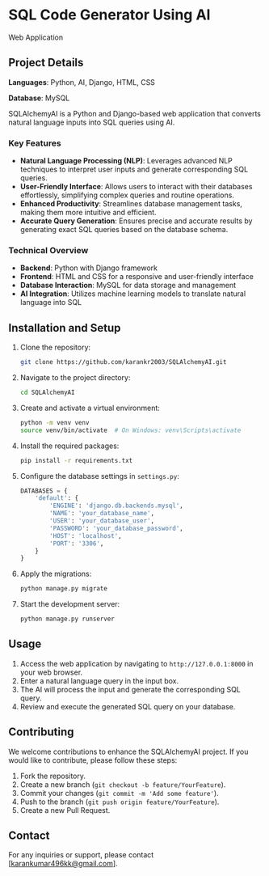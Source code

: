 # SQL Code Generator Using AI
Web Application

## Project Details

**Languages**: Python, AI, Django, HTML, CSS

**Database**: MySQL

SQLAlchemyAI is a Python and Django-based web application that converts natural language inputs into SQL queries using AI.

### Key Features
- **Natural Language Processing (NLP)**: Leverages advanced NLP techniques to interpret user inputs and generate corresponding SQL queries.
- **User-Friendly Interface**: Allows users to interact with their databases effortlessly, simplifying complex queries and routine operations.
- **Enhanced Productivity**: Streamlines database management tasks, making them more intuitive and efficient.
- **Accurate Query Generation**: Ensures precise and accurate results by generating exact SQL queries based on the database schema.

### Technical Overview
- **Backend**: Python with Django framework
- **Frontend**: HTML and CSS for a responsive and user-friendly interface
- **Database Interaction**: MySQL for data storage and management
- **AI Integration**: Utilizes machine learning models to translate natural language into SQL

## Installation and Setup
1. Clone the repository:
    ```sh
    git clone https://github.com/karankr2003/SQLAlchemyAI.git
    ```
2. Navigate to the project directory:
    ```sh
    cd SQLAlchemyAI
    ```
3. Create and activate a virtual environment:
    ```sh
    python -m venv venv
    source venv/bin/activate  # On Windows: venv\Scripts\activate
    ```
4. Install the required packages:
    ```sh
    pip install -r requirements.txt
    ```
5. Configure the database settings in `settings.py`:
    ```python
    DATABASES = {
        'default': {
            'ENGINE': 'django.db.backends.mysql',
            'NAME': 'your_database_name',
            'USER': 'your_database_user',
            'PASSWORD': 'your_database_password',
            'HOST': 'localhost',
            'PORT': '3306',
        }
    }
    ```
6. Apply the migrations:
    ```sh
    python manage.py migrate
    ```
7. Start the development server:
    ```sh
    python manage.py runserver
    ```

## Usage
1. Access the web application by navigating to `http://127.0.0.1:8000` in your web browser.
2. Enter a natural language query in the input box.
3. The AI will process the input and generate the corresponding SQL query.
4. Review and execute the generated SQL query on your database.

## Contributing
We welcome contributions to enhance the SQLAlchemyAI project. If you would like to contribute, please follow these steps:
1. Fork the repository.
2. Create a new branch (`git checkout -b feature/YourFeature`).
3. Commit your changes (`git commit -m 'Add some feature'`).
4. Push to the branch (`git push origin feature/YourFeature`).
5. Create a new Pull Request.


## Contact
For any inquiries or support, please contact [karankumar496kk@gmail.com].

